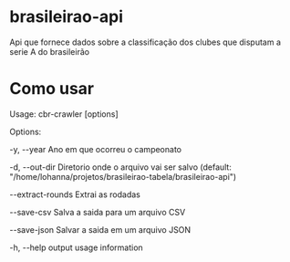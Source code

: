 # brasileirao-api
Api que fornece dados sobre a classificação dos clubes que disputam a serie A do brasileirão

# Como usar

Usage: cbr-crawler [options]

Options:

  -y, --year <int>     Ano em que ocorreu o campeonato 
  
  -d, --out-dir <str>  Diretorio onde o arquivo vai ser salvo (default: "/home/lohanna/projetos/brasileirao-tabela/brasileirao-api") 
  
  --extract-rounds     Extrai as rodadas 
  
  --save-csv           Salva a saida para um arquivo CSV 
  
  --save-json          Salvar a saida em um arquivo JSON 
  
  -h, --help           output usage information 

